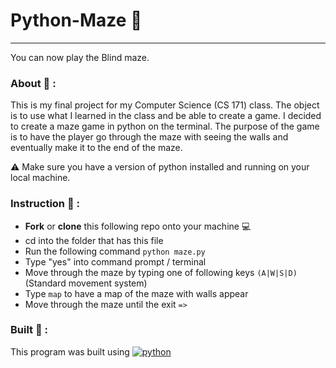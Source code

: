 # Python-Maze :snake:
----------
You can now play the Blind maze. 

### About :blue_book: :
This is my final project for my Computer Science (CS 171) class. The object is to use what I learned in the class and be able to create a game. I decided to create a maze game in python on the terminal. The purpose of the game is to have the player go through the maze with seeing the walls and eventually make it to the end of the maze. 

:warning: Make sure you have a version of python installed and running on your local machine.

### Instruction :pencil: :
* **Fork** or  **clone** this following repo onto your machine :computer:
* cd into the folder that has this file
* Run the following command ```python maze.py```
* Type "yes" into command prompt / terminal
* Move through the maze by typing one of following keys ```(A|W|S|D)``` (Standard movement system)
* Type ```map``` to have a map of the maze with walls appear
* Move through the maze until the exit ```=>```

### Built :wrench: : 
<p>
  This program was built using <a href="https://www.python.org/" > <img src="https://img.shields.io/badge/Python-_.svg?style=for-the-badge&logo=python&color=yellow" alt="python"> </a>
</p>
